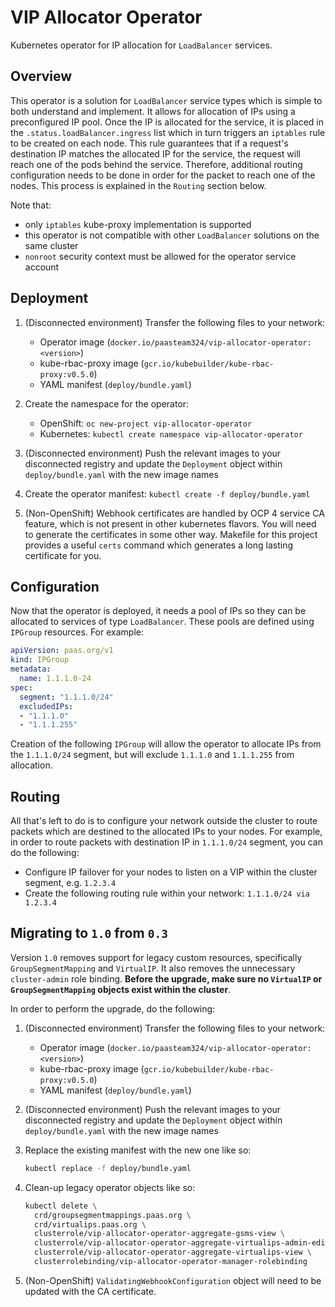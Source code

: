 # VIP Allocator Operator

Kubernetes operator for IP allocation for `LoadBalancer` services.

## Overview

This operator is a solution for `LoadBalancer` service types which is simple to both understand and implement. It allows for allocation of IPs using a preconfigured IP pool. Once the IP is allocated for the service, it is placed in the `.status.loadBalancer.ingress` list which in turn triggers an `iptables` rule to be created on each node. This rule guarantees that if a request's destination IP matches the allocated IP for the service, the request will reach one of the pods behind the service. Therefore, additional routing configuration needs to be done in order for the packet to reach one of the nodes. This process is explained in the `Routing` section below.

Note that:

- only `iptables` kube-proxy implementation is supported
- this operator is not compatible with other `LoadBalancer` solutions on the same cluster
- `nonroot` security context must be allowed for the operator service account

## Deployment

1.  (Disconnected environment) Transfer the following files to your network:
    - Operator image (`docker.io/paasteam324/vip-allocator-operator:<version>`)
    - kube-rbac-proxy image (`gcr.io/kubebuilder/kube-rbac-proxy:v0.5.0`)
    - YAML manifest (`deploy/bundle.yaml`)

2.  Create the namespace for the operator:
    - OpenShift: `oc new-project vip-allocator-operator`
    - Kubernetes: `kubectl create namespace vip-allocator-operator`

3.  (Disconnected environment) Push the relevant images to your disconnected registry and update the `Deployment` object within `deploy/bundle.yaml` with the new image names

4.  Create the operator manifest: `kubectl create -f deploy/bundle.yaml`

5.  (Non-OpenShift) Webhook certificates are handled by OCP 4 service CA feature, which is not present in other kubernetes flavors. You will need to generate the certificates in some other way. Makefile for this project provides a useful `certs` command which generates a long lasting certificate for you.

## Configuration

Now that the operator is deployed, it needs a pool of IPs so they can be allocated to services of type `LoadBalancer`. These pools are defined using `IPGroup` resources. For example:

```yaml
apiVersion: paas.org/v1
kind: IPGroup
metadata:
  name: 1.1.1.0-24
spec:
  segment: "1.1.1.0/24"
  excludedIPs:
  - "1.1.1.0"
  - "1.1.1.255"
```

Creation of the following `IPGroup` will allow the operator to allocate IPs from the `1.1.1.0/24` segment, but will exclude `1.1.1.0` and `1.1.1.255` from allocation.

## Routing

All that's left to do is to configure your network outside the cluster to route packets which are destined to the allocated IPs to your nodes. For example, in order to route packets with destination IP in `1.1.1.0/24` segment, you can do the following:

- Configure IP failover for your nodes to listen on a VIP within the cluster segment, e.g. `1.2.3.4`
- Create the following routing rule within your network: `1.1.1.0/24 via 1.2.3.4`

## Migrating to `1.0` from `0.3`

Version `1.0` removes support for legacy custom resources, specifically `GroupSegmentMapping` and `VirtualIP`. It also removes the unnecessary `cluster-admin` role binding. __Before the upgrade, make sure no `VirtualIP` or `GroupSegmentMapping` objects exist within the cluster__.

In order to perform the upgrade, do the following:

1.  (Disconnected environment) Transfer the following files to your network:
    - Operator image (`docker.io/paasteam324/vip-allocator-operator:<version>`)
    - kube-rbac-proxy image (`gcr.io/kubebuilder/kube-rbac-proxy:v0.5.0`)
    - YAML manifest (`deploy/bundle.yaml`)

2.  (Disconnected environment) Push the relevant images to your disconnected registry and update the `Deployment` object within `deploy/bundle.yaml` with the new image names

3.  Replace the existing manifest with the new one like so:
    ```sh
    kubectl replace -f deploy/bundle.yaml
    ```

4.  Clean-up legacy operator objects like so:
    ```sh
    kubectl delete \
      crd/groupsegmentmappings.paas.org \
      crd/virtualips.paas.org \
      clusterrole/vip-allocator-operator-aggregate-gsms-view \
      clusterrole/vip-allocator-operator-aggregate-virtualips-admin-edit \
      clusterrole/vip-allocator-operator-aggregate-virtualips-view \
      clusterrolebinding/vip-allocator-operator-manager-rolebinding
    ```

5.  (Non-OpenShift) `ValidatingWebhookConfiguration` object will need to be updated with the CA certificate.